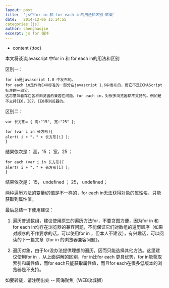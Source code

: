 ```yaml
---
layout: post
title:  'js中for in 和 for each in的用法和区别-转载'
date:   2014-12-06 15:14:55
categories:[js]
author: chenghaojie
excerpt: js for 循环
---
```


* content
{:toc}


本文将谈谈javascript 中for in 和 for each in的用法和区别

区别一：

    for in是javascript 1.0 中发布的。
    for each in是作为E4X标准的一部分在javascript 1.6中发布的，而它不是ECMAScript标准的一部分。
    这将意味着存在各种浏览器的兼容性问题。for each in，对很多浏览器都不支持的。例如是不支持IE6，IE7，IE8等浏览器的。

区别二：

    var 长方形= { 高:"15", 宽:"25" };

    for (var i in 长方形){
    alert( i + "，" + 长方形[i] );
    }
结果依次是： 高，15 ； 宽，25 ；

    for each (var i in 长方形){
    alert( i + "，" + 长方形[i] );
    }
结果依次是： 15， undefined ； 25， undefined；

两种遍历方法的变量i的值是不一样的，for each in无法获得对象的属性名，只能获取到属性值。

最后总结一下使用建议：

1. 遍历普通数组，建议使用原生的遍历方法for，不要贪图方便，因为for in 和for each in均存在浏览器的兼容问题，不能保证它们对数组的遍历顺序（如果对顺序的不作要求的话，可以使用for in ，但本人不建议），有兴趣话，可以阅读的下一篇文章《for in 的浏览器兼容问题》。

2. 遍历对象，由于for没办法提供理想的遍历，因而只能选择其他方法。这里建议使用for in ，从上面讲解的区别，for in比for each 更具优势，for in能获取索引和属性值，而for each只能获取属性值，而且for each在很多低版本的浏览器是不支持。

如要转载，请注明出处 -- 网海聚焦（WEB攻城狮）